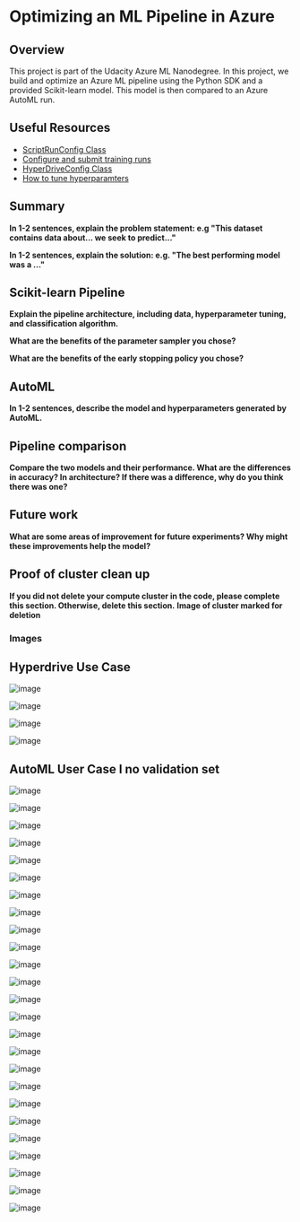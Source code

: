 # Optimizing an ML Pipeline in Azure

## Overview
This project is part of the Udacity Azure ML Nanodegree.
In this project, we build and optimize an Azure ML pipeline using the Python SDK and a provided Scikit-learn model.
This model is then compared to an Azure AutoML run.

## Useful Resources
- [ScriptRunConfig Class](https://docs.microsoft.com/en-us/python/api/azureml-core/azureml.core.scriptrunconfig?view=azure-ml-py)
- [Configure and submit training runs](https://docs.microsoft.com/en-us/azure/machine-learning/how-to-set-up-training-targets)
- [HyperDriveConfig Class](https://docs.microsoft.com/en-us/python/api/azureml-train-core/azureml.train.hyperdrive.hyperdriveconfig?view=azure-ml-py)
- [How to tune hyperparamters](https://docs.microsoft.com/en-us/azure/machine-learning/how-to-tune-hyperparameters)


## Summary
**In 1-2 sentences, explain the problem statement: e.g "This dataset contains data about... we seek to predict..."**

**In 1-2 sentences, explain the solution: e.g. "The best performing model was a ..."**

## Scikit-learn Pipeline
**Explain the pipeline architecture, including data, hyperparameter tuning, and classification algorithm.**

**What are the benefits of the parameter sampler you chose?**

**What are the benefits of the early stopping policy you chose?**

## AutoML
**In 1-2 sentences, describe the model and hyperparameters generated by AutoML.**

## Pipeline comparison
**Compare the two models and their performance. What are the differences in accuracy? In architecture? If there was a difference, why do you think there was one?**

## Future work
**What are some areas of improvement for future experiments? Why might these improvements help the model?**

## Proof of cluster clean up
**If you did not delete your compute cluster in the code, please complete this section. Otherwise, delete this section.**
**Image of cluster marked for deletion**


### Images

## Hyperdrive Use Case 

![image](https://github.com/Nazeer2013/nd00333_AZMLND_Optimizing_a_Pipeline_in_Azure-Starter_Files/blob/master/images/HyperdriveRun_ResultsOverview.png)


![image](https://github.com/Nazeer2013/nd00333_AZMLND_Optimizing_a_Pipeline_in_Azure-Starter_Files/blob/master/images/HyperdriveRun_Results1.png)

![image](https://github.com/Nazeer2013/nd00333_AZMLND_Optimizing_a_Pipeline_in_Azure-Starter_Files/blob/master/images/HyperdriveRun_Results2.png)

![image](https://github.com/Nazeer2013/nd00333_AZMLND_Optimizing_a_Pipeline_in_Azure-Starter_Files/blob/master/images/HyperdriveRun_BestChild1.png)

## AutoML User Case I no validation set

![image](https://github.com/Nazeer2013/nd00333_AZMLND_Optimizing_a_Pipeline_in_Azure-Starter_Files/blob/master/images/AutoMLRun1_ResultsOverview.png)

![image](https://github.com/Nazeer2013/nd00333_AZMLND_Optimizing_a_Pipeline_in_Azure-Starter_Files/blob/master/images/AutoMLRun1_ResultsOverview2.png)

![image](https://github.com/Nazeer2013/nd00333_AZMLND_Optimizing_a_Pipeline_in_Azure-Starter_Files/blob/master/images/AutoMLRun1_ResultsOverview3.png)

![image](https://github.com/Nazeer2013/nd00333_AZMLND_Optimizing_a_Pipeline_in_Azure-Starter_Files/blob/master/images/AutoMLRun1_ResultsOverview4.png)

![image](https://github.com/Nazeer2013/nd00333_AZMLND_Optimizing_a_Pipeline_in_Azure-Starter_Files/blob/master/images/AutoMLRun1_Results1.png)

![image]()

![image]()


![image]()

![image]()


![image]()

![image]()

![image]()

![image]()

![image]()

![image]()

![image]()

![image]()

![image]()

![image]()

![image]()

![image]()

![image]()

![image]()

![image]()

![image]()

